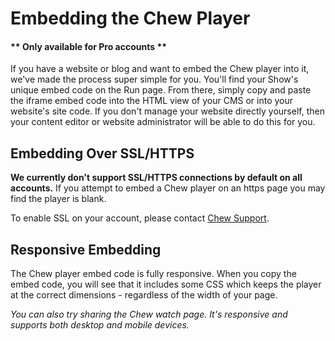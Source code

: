 # Embedding the Chew Player

#### ** Only available for Pro accounts **

If you have a website or blog and want to embed the Chew player into it, we've made the process super simple for you. You'll find your Show's unique embed code on the Run page. From there, simply copy and paste the iframe embed code into the HTML view of your CMS or into your website's site code. If you don't manage your website directly yourself, then your content editor or website administrator will be able to do this for you.

## Embedding Over SSL/HTTPS

**We currently don't support SSL/HTTPS connections by default on all accounts.** If you attempt to embed a Chew player on an https page you may find the player is blank.

To enable SSL on your account, please contact [Chew Support](mailto:support@chew.tv).

## Responsive Embedding

The Chew player embed code is  fully responsive. When you copy the embed code, you will see that it includes some CSS which keeps the player at the correct dimensions - regardless of the width of your page.

_You can also try sharing the Chew watch page. It's  responsive and supports both desktop and mobile devices._